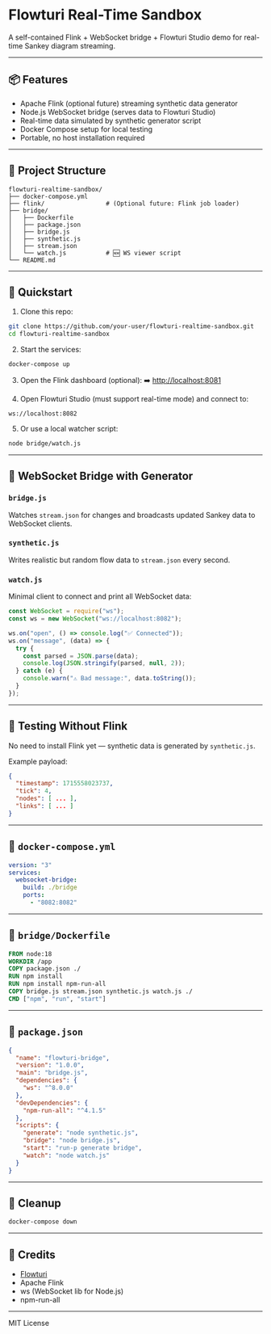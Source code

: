 # Flowturi Real-Time Sandbox

A self-contained Flink + WebSocket bridge + Flowturi Studio demo for real-time Sankey diagram streaming.

---

## 📦 Features

- Apache Flink (optional future) streaming synthetic data generator
- Node.js WebSocket bridge (serves data to Flowturi Studio)
- Real-time data simulated by synthetic generator script
- Docker Compose setup for local testing
- Portable, no host installation required

---

## 🧱 Project Structure

```
flowturi-realtime-sandbox/
├── docker-compose.yml
├── flink/                 # (Optional future: Flink job loader)
├── bridge/
│   ├── Dockerfile
│   ├── package.json
│   ├── bridge.js
│   ├── synthetic.js
│   ├── stream.json
│   └── watch.js           # 🆕 WS viewer script
└── README.md
```

---

## 🚀 Quickstart

1. Clone this repo:

```bash
git clone https://github.com/your-user/flowturi-realtime-sandbox.git
cd flowturi-realtime-sandbox
```

2. Start the services:

```bash
docker-compose up
```

3. Open the Flink dashboard (optional):
   ➡️ [http://localhost:8081](http://localhost:8081)

4. Open Flowturi Studio (must support real-time mode) and connect to:

```
ws://localhost:8082
```

5. Or use a local watcher script:

```bash
node bridge/watch.js
```

---

## 🔧 WebSocket Bridge with Generator

### `bridge.js`

Watches `stream.json` for changes and broadcasts updated Sankey data to WebSocket clients.

### `synthetic.js`

Writes realistic but random flow data to `stream.json` every second.

### `watch.js`

Minimal client to connect and print all WebSocket data:

```js
const WebSocket = require("ws");
const ws = new WebSocket("ws://localhost:8082");

ws.on("open", () => console.log("✅ Connected"));
ws.on("message", (data) => {
  try {
    const parsed = JSON.parse(data);
    console.log(JSON.stringify(parsed, null, 2));
  } catch (e) {
    console.warn("⚠️ Bad message:", data.toString());
  }
});
```

---

## 🧪 Testing Without Flink

No need to install Flink yet — synthetic data is generated by `synthetic.js`.

Example payload:

```json
{
  "timestamp": 1715558023737,
  "tick": 4,
  "nodes": [ ... ],
  "links": [ ... ]
}
```

---

## 📄 `docker-compose.yml`

```yaml
version: "3"
services:
  websocket-bridge:
    build: ./bridge
    ports:
      - "8082:8082"
```

---

## 🐳 `bridge/Dockerfile`

```Dockerfile
FROM node:18
WORKDIR /app
COPY package.json ./
RUN npm install
RUN npm install npm-run-all
COPY bridge.js stream.json synthetic.js watch.js ./
CMD ["npm", "run", "start"]
```

---

## 🧰 `package.json`

```json
{
  "name": "flowturi-bridge",
  "version": "1.0.0",
  "main": "bridge.js",
  "dependencies": {
    "ws": "^8.0.0"
  },
  "devDependencies": {
    "npm-run-all": "^4.1.5"
  },
  "scripts": {
    "generate": "node synthetic.js",
    "bridge": "node bridge.js",
    "start": "run-p generate bridge",
    "watch": "node watch.js"
  }
}
```

---

## 🧼 Cleanup

```bash
docker-compose down
```

---

## 🙌 Credits

- [Flowturi](https://github.com/ThatOrJohn/flowturi)
- Apache Flink
- ws (WebSocket lib for Node.js)
- npm-run-all

---

MIT License
